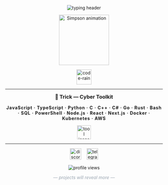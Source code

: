 <!-- ========================= -->
<!-- trick444 — Minimal • Mysterious • Cyber Aesthetic -->
<!-- ========================= -->

<p align="center">
  <!-- Large typing header (mysterious) -->
  <img src="https://readme-typing-svg.herokuapp.com?font=Fira+Code&size=36&pause=800&color=58a6ff&center=true&vCenter=true&width=760&lines=Trick;⌁;Silent%20by%20Design" alt="typing header" />
</p>

<p align="center" style="margin-top:8px">
  <!-- Simpsons GIF (kept as requested) -->
  <img src="https://media4.giphy.com/media/4oMoIbIQrvCjm/giphy.gif" alt="Simpson animation" height="160"/>
</p>

<!-- subtle animated SVG "code rain" (lightweight) -->
<p align="center" style="margin-top:12px">
  <img alt="code-rain" src='data:image/svg+xml;utf8,
  <svg xmlns="http://www.w3.org/2000/svg" width="680" height="66" viewBox="0 0 680 66">
    <defs>
      <linearGradient id="g" x1="0" x2="1">
        <stop offset="0" stop-color="%2300ffd5"/><stop offset="1" stop-color="%2358a6ff"/>
      </linearGradient>
    </defs>
    <rect width="680" height="66" fill="%23000" opacity="0.66"/>
    <g font-family="Fira%20Code,monospace" font-size="16" fill="url(%23g)" opacity="0.95">
      <text x="0" y="20">0x7A 0x3C •</text>
      <text x="140" y="40" opacity="0.85">init_system()</text>
      <text x="320" y="20" opacity="0.7">— echo •</text>
      <text x="520" y="40" opacity="0.9">&lt;quiet&gt;</text>
      <animateTransform attributeName="transform" type="translate" from="0 0" to="-680 0" dur="9s" repeatCount="indefinite"/>
    </g>
  </svg>' height="48" />
</p>

---

<h3 align="center" style="margin-top:14px">🔐 Trick — Cyber Toolkit</h3>

<p align="center" style="margin:6px 0 12px 0; font-weight:700; letter-spacing:1px;">
  JavaScript · TypeScript · Python · C · C++ · C# · Go · Rust · Bash · SQL · PowerShell · Node.js · React · Next.js · Docker · Kubernetes · AWS
</p>

<p align="center">
  <!-- visual icons for tools/languages -->
  <img src="https://skillicons.dev/icons?i=js,ts,python,c,cpp,cs,go,rust,bash,sql,nodejs,react,nextjs,docker,kubernetes,aws" height="44" alt="tool icons" />
</p>

---

<p align="center" style="margin-top:14px">
  <!-- Discord badge image (non-linked) & Telegram (linked) -->
  <img src="https://img.shields.io/static/v1?message=Discord&logo=discord&label=&color=7289DA&logoColor=white&labelColor=&style=for-the-badge" height="36" alt="discord" />
  <span style="display:inline-block;width:10px"></span>
  <a href="https://t.me/YOUR_TELEGRAM" target="_blank" rel="noopener">
    <img src="https://img.shields.io/static/v1?message=Telegram&logo=telegram&label=&color=26A5E4&logoColor=white&labelColor=&style=for-the-badge" height="36" alt="telegram" />
  </a>
</p>

<p align="center" style="margin-top:14px">
  <img src="https://komarev.com/ghpvc/?username=trick444&label=Profile%20views&color=blue&style=flat" alt="profile views" />
</p>

<p align="center" style="margin-top:8px; color:#9aa5b1;">
  <em>— projects will reveal more —</em>
</p>

<!-- ========================= -->
<!-- End of README -->
<!-- ========================= -->

